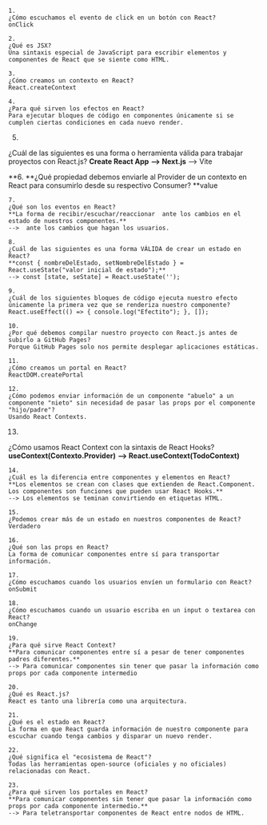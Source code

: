     1.
    ¿Cómo escuchamos el evento de click en un botón con React?
    onClick

    2.
    ¿Qué es JSX?
    Una sintaxis especial de JavaScript para escribir elementos y componentes de React que se siente como HTML.

    3.
    ¿Cómo creamos un contexto en React?
    React.createContext

    4.
    ¿Para qué sirven los efectos en React?
    Para ejecutar bloques de código en componentes únicamente si se cumplen ciertas condiciones en cada nuevo render.

5.
¿Cuál de las siguientes es una forma o herramienta válida para trabajar proyectos con React.js?
**Create React App**
**--> Next.js**
--> Vite

**6.
**¿Qué propiedad debemos enviarle al Provider de un contexto en React para consumirlo desde su respectivo Consumer?
**value

    7.
    ¿Qué son los eventos en React?
    **La forma de recibir/escuchar/reaccionar  ante los cambios en el estado de nuestros componentes.**
    -->  ante los cambios que hagan los usuarios.

    8.
    ¿Cuál de las siguientes es una forma VÁLIDA de crear un estado en React?
    **const { nombreDelEstado, setNombreDelEstado } = React.useState("valor inicial de estado");**
    --> const [state, seState] = React.useState('');

    9.
    ¿Cuál de los siguientes bloques de código ejecuta nuestro efecto únicamente la primera vez que se renderiza nuestro componente?
    React.useEffect(() => { console.log("Efectito"); }, []);

    10.
    ¿Por qué debemos compilar nuestro proyecto con React.js antes de subirlo a GitHub Pages?
    Porque GitHub Pages solo nos permite desplegar aplicaciones estáticas.

    11.
    ¿Cómo creamos un portal en React?
    ReactDOM.createPortal

    12.
    ¿Cómo podemos enviar información de un componente "abuelo" a un componente "nieto" sin necesidad de pasar las props por el componente "hijo/padre"?
    Usando React Contexts.

13.
¿Cómo usamos React Context con la sintaxis de React Hooks?
**useContext(Contexto.Provider)**
**--> React.useContext(TodoContext)**

    14.
    ¿Cuál es la diferencia entre componentes y elementos en React?
    **Los elementos se crean con clases que extienden de React.Component. Los componentes son funciones que pueden usar React Hooks.**
    --> Los elementos se teminan convirtiendo en etiquetas HTML. 

    15.
    ¿Podemos crear más de un estado en nuestros componentes de React?
    Verdadero

    16.
    ¿Qué son las props en React?
    La forma de comunicar componentes entre sí para transportar información.

    17.
    ¿Cómo escuchamos cuando los usuarios envíen un formulario con React?
    onSubmit

    18.
    ¿Cómo escuchamos cuando un usuario escriba en un input o textarea con React?
    onChange

    19.
    ¿Para qué sirve React Context?
    **Para comunicar componentes entre sí a pesar de tener componentes padres diferentes.**
    --> Para comunicar componentes sin tener que pasar la información como props por cada componente intermedio

    20.
    ¿Qué es React.js?
    React es tanto una librería como una arquitectura.

    21.
    ¿Qué es el estado en React?
    La forma en que React guarda información de nuestro componente para escuchar cuando tenga cambios y disparar un nuevo render.

    22.
    ¿Qué significa el "ecosistema de React"?
    Todas las herramientas open-source (oficiales y no oficiales) relacionadas con React.

    23.
    ¿Para qué sirven los portales en React?
    **Para comunicar componentes sin tener que pasar la información como props por cada componente intermedio.**
    --> Para teletransportar componentes de React entre nodos de HTML.

